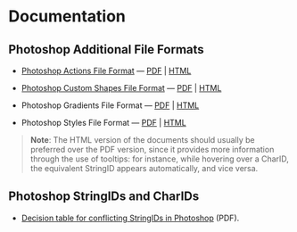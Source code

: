 # Documentation

## Photoshop Additional File Formats

-   [Photoshop Actions File Format](<Photoshop Actions File Format.md>) —
    [PDF](<Photoshop%20Actions%20File%20Format.pdf>) \|
    [HTML](<Photoshop%20Actions%20File%20Format.html>)

-   [Photoshop Custom Shapes File
    Format](<Photoshop%20Custom%20Shapes%20File%20Format.md>) —
    [PDF](<Photoshop%20Custom%20Shapes%20File%20Format.pdf>) \|
    [HTML](<Photoshop%20Custom%20Shapes%20File%20Format.html>)

-   Photoshop Gradients File Format —
    [PDF](<Photoshop%20Gradients%20File%20Format.pdf>) \|
    [HTML](<Photoshop%20Gradients%20File%20Format.html>)

-   Photoshop Styles File Format —
    [PDF](<Photoshop%20Styles%20File%20Format.pdf>) \|
    [HTML](<Photoshop%20Styles%20File%20Format.html>)

>   **Note**: The HTML version of the documents should usually be preferred over
>   the PDF version, since it provides more information through the use of
>   tooltips: for instance, while hovering over a CharID, the equivalent
>   StringID appears automatically, and vice versa.

## Photoshop StringIDs and CharIDs

-   [Decision table for conflicting StringIDs in
    Photoshop](<Decision%20table%20for%20conflicting%20StringIDs%20in%20Photoshop.pdf>)
    (PDF).
